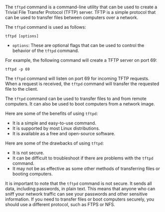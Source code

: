 # 

The `tftpd` command is a command-line utility that can be used to create a Trivial File Transfer Protocol (TFTP) server. TFTP is a simple protocol that can be used to transfer files between computers over a network.

The `tftpd` command is used as follows:

```
tftpd [options]
```

* `options`: These are optional flags that can be used to control the behavior of the `tftpd` command.

For example, the following command will create a TFTP server on port 69:

```
tftpd -p 69
```

The `tftpd` command will listen on port 69 for incoming TFTP requests. When a request is received, the `tftpd` command will transfer the requested file to the client.

The `tftpd` command can be used to transfer files to and from remote computers. It can also be used to boot computers from a network image.

Here are some of the benefits of using `tftpd`:

* It is a simple and easy-to-use command.
* It is supported by most Linux distributions.
* It is available as a free and open-source software.

Here are some of the drawbacks of using `tftpd`:

* It is not secure.
* It can be difficult to troubleshoot if there are problems with the `tftpd` command.
* It may not be as effective as some other methods of transferring files or booting computers.

It is important to note that the `tftpd` command is not secure. It sends all data, including passwords, in plain text. This means that anyone who can sniff your network traffic can see your passwords and other sensitive information. If you need to transfer files or boot computers securely, you should use a different protocol, such as FTPS or NFS.
